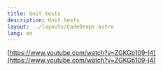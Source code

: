 ```yaml
---
title: Unit tests
description: Unit tests
layout: ../layouts/CodeDrops.astro
lang: en
---
```


[https://www.youtube.com/watch?v=ZGKGb109-I4](https://www.youtube.com/watch?v=ZGKGb109-I4)
